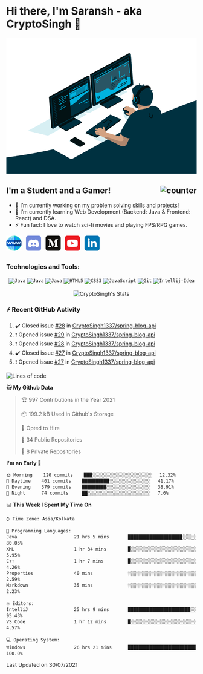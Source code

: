 # Hi there, I'm Saransh - aka CryptoSingh 👋

<div align="center">
<img src="https://github.com/CryptoSingh1337/CryptoSingh1337/blob/master/icons/code.gif" height="360px" width="640px" alt="gif"/>
</div>

## I'm a Student and a Gamer!<img src="https://komarev.com/ghpvc/?username=cryptosingh1337" alt="counter" align="right"/>

- 🔭 I’m currently working on my problem solving skills and projects!
- 🌱 I’m currently learning Web Development (Backend: Java & Frontend: React) and DSA.
- ⚡ Fun fact: I love to watch sci-fi movies and playing FPS/RPG games.

<a href="https://cryptosingh1337.github.io/" target="_blank"><img alt="website" height="40px" width="40px" src="./icons/world-wide-web.svg"/></a>&nbsp;&nbsp;
<a href="https://discord.gg/6efHuzv" target="_blank"><img alt="discord" height="40px" width="40px" src="https://raw.githubusercontent.com/edent/SuperTinyIcons/master/images/svg/discord.svg"/></a>&nbsp;&nbsp;
<a href="https://cryptosingh1337.medium.com/" target="_blank"><img alt="Medium" height="40px" width="40px" src="https://raw.githubusercontent.com/edent/SuperTinyIcons/master/images/svg/medium.svg"/></a>&nbsp;&nbsp;
<a href="https://www.youtube.com/cryptosingh" target="_blank"><img alt="youtube" height="40px" width="40px" src="https://raw.githubusercontent.com/edent/SuperTinyIcons/master/images/svg/youtube.svg"/></a>&nbsp;&nbsp;
<a href="https://www.linkedin.com/in/saransh-kumar-2k19/" target="_blank"><img alt="linkedin" height="40px" width="40px" src="https://raw.githubusercontent.com/edent/SuperTinyIcons/master/images/svg/linkedin.svg"/></a>

##

### Technologies and Tools:

<div align="center">
<code><img alt="Java" height="40px" width="40px" src="https://raw.githubusercontent.com/tomchen/stack-icons/master/logos/java.svg" title="Java"/></code>
<code><img alt="Java" height="40px" width="40px" src="https://raw.githubusercontent.com/tomchen/stack-icons/master/logos/spring.svg" title="Spring"/></code>
<code><img alt="Java" height="40px" width="40px" src="https://raw.githubusercontent.com/tomchen/stack-icons/master/logos/hibernate.svg" title="Hibernate"/></code>
<code><img alt="HTML5" height="40px" width="40px" src="https://raw.githubusercontent.com/tomchen/stack-icons/master/logos/html-5.svg" title="HTML5"/></code>
<code><img alt="CSS3" height="40px" width="40px" src="https://raw.githubusercontent.com/tomchen/stack-icons/master/logos/css-3.svg" title="CSS3"/></code>
<code><img alt="JavaScript" height="40px" width="40px" src="https://raw.githubusercontent.com/tomchen/stack-icons/master/logos/bootstrap.svg" title="Bootstrap"/></code>
<code><img alt="Git" height="40px" width="40px" src="https://raw.githubusercontent.com/tomchen/stack-icons/master/logos/git-icon.svg" title="Git"/></code>
<code><img alt="Intellij-Idea" height="40px" width="40px" src="https://raw.githubusercontent.com/tomchen/stack-icons/master/logos/intellij-idea.svg" title="Intellij-IDEA"/></code>
</div>
<br>
<div align="center">
<img  alt="CryptoSingh's Stats" src="https://github-readme-stats.vercel.app/api?username=CryptoSingh1337&show_icons=true&bg_color=FFFFFF&title_color=003140&icon_color=003140&text_color=0486AA" title="Stats"/>
</div>

### ⚡ Recent GitHub Activity

<!--RECENT_ACTIVITY:start-->
1. ✔️ Closed issue [#28](https://github.com/CryptoSingh1337/spring-blog-api/issues/28) in [CryptoSingh1337/spring-blog-api](https://github.com/CryptoSingh1337/spring-blog-api)
2. ❗️ Opened issue [#29](https://github.com/CryptoSingh1337/spring-blog-api/issues/29) in [CryptoSingh1337/spring-blog-api](https://github.com/CryptoSingh1337/spring-blog-api)
3. ❗️ Opened issue [#28](https://github.com/CryptoSingh1337/spring-blog-api/issues/28) in [CryptoSingh1337/spring-blog-api](https://github.com/CryptoSingh1337/spring-blog-api)
4. ✔️ Closed issue [#27](https://github.com/CryptoSingh1337/spring-blog-api/issues/27) in [CryptoSingh1337/spring-blog-api](https://github.com/CryptoSingh1337/spring-blog-api)
5. ❗️ Opened issue [#27](https://github.com/CryptoSingh1337/spring-blog-api/issues/27) in [CryptoSingh1337/spring-blog-api](https://github.com/CryptoSingh1337/spring-blog-api)
<!--RECENT_ACTIVITY:end-->


<!--START_SECTION:waka-->
![Lines of code](https://img.shields.io/badge/From%20Hello%20World%20I%27ve%20Written-404470%20lines%20of%20code-blue)

**🐱 My Github Data** 

> 🏆 997 Contributions in the Year 2021
 > 
> 📦 199.2 kB Used in Github's Storage 
 > 
> 💼 Opted to Hire
 > 
> 📜 34 Public Repositories 
 > 
> 🔑 8 Private Repositories  
 > 
**I'm an Early 🐤** 

```text
🌞 Morning    120 commits    ███░░░░░░░░░░░░░░░░░░░░░░   12.32% 
🌆 Daytime    401 commits    ██████████░░░░░░░░░░░░░░░   41.17% 
🌃 Evening    379 commits    █████████░░░░░░░░░░░░░░░░   38.91% 
🌙 Night      74 commits     ██░░░░░░░░░░░░░░░░░░░░░░░   7.6%

```


📊 **This Week I Spent My Time On** 

```text
⌚︎ Time Zone: Asia/Kolkata

💬 Programming Languages: 
Java                     21 hrs 5 mins       ████████████████████░░░░░   80.05% 
XML                      1 hr 34 mins        █░░░░░░░░░░░░░░░░░░░░░░░░   5.95% 
C++                      1 hr 7 mins         █░░░░░░░░░░░░░░░░░░░░░░░░   4.26% 
Properties               40 mins             ░░░░░░░░░░░░░░░░░░░░░░░░░   2.59% 
Markdown                 35 mins             ░░░░░░░░░░░░░░░░░░░░░░░░░   2.23%

🔥 Editors: 
IntelliJ                 25 hrs 9 mins       ███████████████████████░░   95.43% 
VS Code                  1 hr 12 mins        █░░░░░░░░░░░░░░░░░░░░░░░░   4.57%

💻 Operating System: 
Windows                  26 hrs 21 mins      █████████████████████████   100.0%

```


 Last Updated on 30/07/2021
<!--END_SECTION:waka-->
